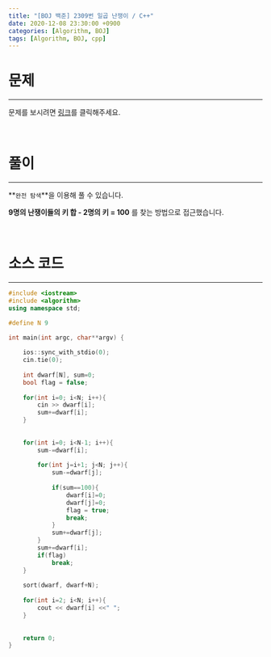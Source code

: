 ```yaml
---
title: "[BOJ 백준] 2309번 일곱 난쟁이 / C++"
date: 2020-12-08 23:30:00 +0900
categories: [Algorithm, BOJ]
tags: [Algorithm, BOJ, cpp]
---
```




# **문제**

---



문제를 보시려면 [링크](https://www.acmicpc.net/problem/2309)를 클릭해주세요. 

<br/>

# **풀이**

---

**`완전 탐색`**을 이용해 풀 수 있습니다.

**9명의 난쟁이들의 키 합 - 2명의 키 = 100** 를 찾는 방법으로 접근했습니다.



<br/>

# **소스 코드**

---

```c++
#include <iostream>
#include <algorithm>
using namespace std;

#define N 9

int main(int argc, char**argv) {
	
	ios::sync_with_stdio(0);
	cin.tie(0);
	
	int dwarf[N], sum=0;
	bool flag = false;
	
	for(int i=0; i<N; i++){
		cin >> dwarf[i];
		sum+=dwarf[i];
	}
	
	
	for(int i=0; i<N-1; i++){
		sum-=dwarf[i];
		
		for(int j=i+1; j<N; j++){
			sum-=dwarf[j];
			
			if(sum==100){
				dwarf[i]=0;
				dwarf[j]=0;
				flag = true;
				break;
			}
			sum+=dwarf[j];
		}
		sum+=dwarf[i];
		if(flag)
			break;
	}
	
	sort(dwarf, dwarf+N);
	
	for(int i=2; i<N; i++){
		cout << dwarf[i] <<" ";
	}
	
	
	return 0;
}
```

<br/>

